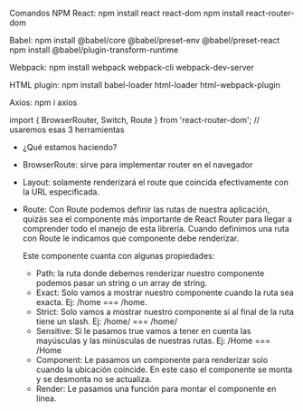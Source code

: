 Comandos NPM
React:
 npm install react react-dom
 npm install react-router-dom
 
Babel:
 npm install @babel/core @babel/preset-env @babel/preset-react 
 npm install @babel/plugin-transform-runtime

Webpack:
 npm install webpack webpack-cli webpack-dev-server 

HTML plugin:
 npm install babel-loader html-loader html-webpack-plugin

Axios:
 npm i axios


import { BrowserRouter, Switch, Route } from 'react-router-dom';
// usaremos esas 3 herramientas
* ¿Qué estamos haciendo?
- BrowserRoute: sirve para implementar router en el navegador

- Layout: solamente renderizará el route que coincida efectivamente con la URL especificada.

- Route: Con Route podemos definir las rutas de nuestra aplicación, quizás sea el componente más importante de React Router para llegar a comprender todo el manejo de esta librería. Cuando definimos una ruta con Route le indicamos que componente debe renderizar.

  Este componente cuanta con algunas propiedades:
    - Path: la ruta donde debemos renderizar nuestro componente podemos pasar un string o un array de string.
    - Exact: Solo vamos a mostrar nuestro componente cuando la ruta sea exacta. Ej: /home === /home.
    - Strict: Solo vamos a mostrar nuestro componente si al final de la ruta tiene un slash. Ej: /home/ === /home/
    - Sensitive: Si le pasamos true vamos a tener en cuenta las mayúsculas y las minúsculas de nuestras rutas. Ej: /Home === /Home
    - Component: Le pasamos un componente para renderizar solo cuando la ubicación coincide. En este caso el componente se monta y se desmonta no se actualiza.
    - Render: Le pasamos una función para montar el componente en línea.
